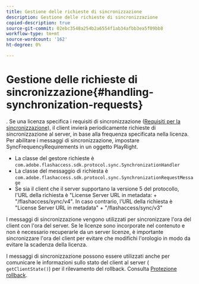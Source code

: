 ```yaml
---
title: Gestione delle richieste di sincronizzazione
description: Gestione delle richieste di sincronizzazione
copied-description: true
source-git-commit: 02ebc3548a254b2a6554f1ab34afbb3ea5f09bb8
workflow-type: tm+mt
source-wordcount: '162'
ht-degree: 0%

---
```


# Gestione delle richieste di sincronizzazione{#handling-synchronization-requests}

. Se una licenza specifica i requisiti di sincronizzazione ([Requisiti per la sincronizzazione](../../aaxs-protecting-content/content-introduction/content-usage-rules/content-time-based-rules/content-time-based-rules-defining.md#requirements-for-synchronization)), il client invierà periodicamente richieste di sincronizzazione al server, in base alla frequenza specificata nella licenza. Per abilitare i messaggi di sincronizzazione, impostare SyncFrequencyRequirements in un oggetto PlayRight.

* La classe del gestore richieste è `com.adobe.flashaccess.sdk.protocol.sync.SynchronizationHandler`
* La classe del messaggio di richiesta è `com.adobe.flashaccess.sdk.protocol.sync.SynchronizationRequestMessage`
* Se sia il client che il server supportano la versione 5 del protocollo, l&#39;URL della richiesta è &quot;License Server URL in metadata: + &quot;/flashaccess/sync/v4&quot;. In caso contrario, l’URL della richiesta è &quot;License Server URL in metadata&quot; + &quot;/flashaccess/sync/v3&quot;

I messaggi di sincronizzazione vengono utilizzati per sincronizzare l&#39;ora del client con l&#39;ora del server. Se le licenze sono incorporate nel contenuto e non è necessario recuperarle da un server licenze, è importante sincronizzare l&#39;ora del client per evitare che modifichi l&#39;orologio in modo da evitare la scadenza della licenza.

I messaggi di sincronizzazione possono essere utilizzati anche per comunicare le informazioni sullo stato del client al server ( `getClientState()`) per il rilevamento del rollback. Consulta [Protezione rollback](../../aaxs-protecting-content/content-implementing-the-license-server/content-processing-aaxs-requests/content-rollback-detection.md).
